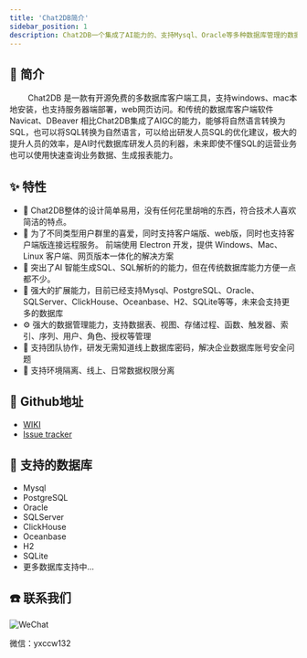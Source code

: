 ```yaml
---
title: 'Chat2DB简介'
sidebar_position: 1
description: Chat2DB一个集成了AI能力的、支持Mysql、Oracle等多种数据库管理的数据库客户端工具
---
```


## 📖 简介
&emsp; &emsp;Chat2DB 是一款有开源免费的多数据库客户端工具，支持windows、mac本地安装，也支持服务器端部署，web网页访问。和传统的数据库客户端软件Navicat、DBeaver 相比Chat2DB集成了AIGC的能力，能够将自然语言转换为SQL，也可以将SQL转换为自然语言，可以给出研发人员SQL的优化建议，极大的提升人员的效率，是AI时代数据库研发人员的利器，未来即使不懂SQL的运营业务也可以使用快速查询业务数据、生成报表能力。
## ✨ 特性
* 🍎 Chat2DB整体的设计简单易用，没有任何花里胡哨的东西，符合技术人喜欢简洁的特点。
* 👩 为了不同类型用户群里的喜爱，同时支持客户端版、web版，同时也支持客户端版连接远程服务。  前端使用 Electron 开发，提供 Windows、Mac、Linux 客户端、网页版本一体化的解决方案
* 🔧 突出了AI 智能生成SQL、SQL解析的的能力，但在传统数据库能力方便一点都不少。
* 🔌 强大的扩展能力，目前已经支持Mysql、PostgreSQL、Oracle、SQLServer、ClickHouse、Oceanbase、H2、SQLite等等，未来会支持更多的数据库
* ⚙️ 强大的数据管理能力，支持数据表、视图、存储过程、函数、触发器、索引、序列、用户、角色、授权等管理
* 👭 支持团队协作，研发无需知道线上数据库密码，解决企业数据库账号安全问题
* 🎁 支持环境隔离、线上、日常数据权限分离

## 📑 Github地址

* <a href="https://github.com/chat2db/Chat2DB/wiki">WIKI</a>
* <a href="https://github.com/chat2db/Chat2DB/issues">Issue tracker</a>

## 🔌 支持的数据库
* Mysql
* PostgreSQL
* Oracle
* SQLServer
* ClickHouse
* Oceanbase
* H2
* SQLite
* 更多数据库支持中...

## ☎️ 联系我们

![WeChat](https://chat2db-stastic.oss-cn-beijing.aliyuncs.com/img/yuxiao_wechat.webp)

微信：yxccw132 




